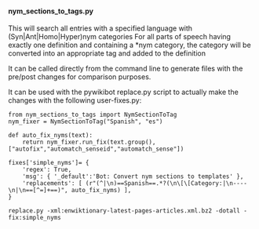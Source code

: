 #### nym_sections_to_tags.py
This will search all entries with a specified language with (Syn|Ant|Homo|Hyper)nym categories
For all parts of speech having exactly one definition and containing a *nym category,
the category will be converted into an appropriate tag and added to the definition

It can be called directly from the command line to generate files with the pre/post changes for comparison purposes.

It can be used with the pywikibot replace.py script to actually make the changes with the following user-fixes.py:

```
from nym_sections_to_tags import NymSectionToTag
nym_fixer = NymSectionToTag("Spanish", "es")

def auto_fix_nyms(text):
    return nym_fixer.run_fix(text.group(), ["autofix","automatch_senseid","automatch_sense"])

fixes['simple_nyms']= {
    'regex': True,
    'msg': { '_default':'Bot: Convert nym sections to templates' },
    'replacements': [ (r"(^|\n)==Spanish==.*?(\n\[\[Category:|\n----\n|\n==[^=]+==)", auto_fix_nyms) ],
}
```

```replace.py -xml:enwiktionary-latest-pages-articles.xml.bz2 -dotall -fix:simple_nyms```
